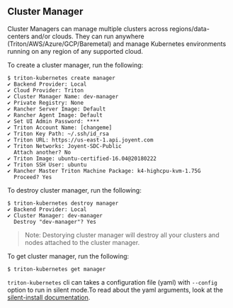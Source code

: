 ## Cluster Manager

Cluster Managers can manage multiple clusters across regions/data-centers and/or clouds. They can run anywhere (Triton/AWS/Azure/GCP/Baremetal) and manage Kubernetes environments running on any region of any supported cloud.

To create a cluster manager, run the following:
```
$ triton-kubernetes create manager
✔ Backend Provider: Local
✔ Cloud Provider: Triton
✔ Cluster Manager Name: dev-manager
✔ Private Registry: None
✔ Rancher Server Image: Default
✔ Rancher Agent Image: Default
✔ Set UI Admin Password: ****
✔ Triton Account Name: [changeme]
✔ Triton Key Path: ~/.ssh/id_rsa
✔ Triton URL: https://us-east-1.api.joyent.com
✔ Triton Networks: Joyent-SDC-Public
  Attach another? No
✔ Triton Image: ubuntu-certified-16.04@20180222
✔ Triton SSH User: ubuntu
✔ Rancher Master Triton Machine Package: k4-highcpu-kvm-1.75G
  Proceed? Yes
```

To destroy cluster manager, run the following:

```
$ triton-kubernetes destroy manager
✔ Backend Provider: Local
✔ Cluster Manager: dev-manager
  Destroy "dev-manager"? Yes
```
> Note: Destorying cluster manager will destroy all your clusters and nodes attached to the cluster manager.

To get cluster manager, run the following:

```
$ triton-kubernetes get manager
```

`triton-kubernetes` cli can takes a configuration file (yaml) with `--config` option to run in silent mode.To read about the yaml arguments, look at the [silent-install documentation](https://github.com/joyent/triton-kubernetes/tree/master/docs/guide/silent-install-yaml.md).
